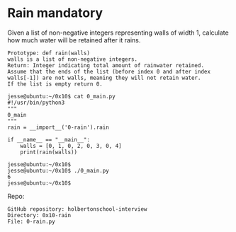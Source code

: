 # Rain mandatory

Given a list of non-negative integers representing walls of width 1, calculate how much water will be retained after it rains.

    Prototype: def rain(walls)
    walls is a list of non-negative integers.
    Return: Integer indicating total amount of rainwater retained.
    Assume that the ends of the list (before index 0 and after index walls[-1]) are not walls, meaning they will not retain water.
    If the list is empty return 0.

``` io
jesse@ubuntu:~/0x10$ cat 0_main.py
#!/usr/bin/python3
"""
0_main
"""
rain = __import__('0-rain').rain

if __name__ == "__main__":
    walls = [0, 1, 0, 2, 0, 3, 0, 4]
    print(rain(walls))

jesse@ubuntu:~/0x10$
jesse@ubuntu:~/0x10$ ./0_main.py
6
jesse@ubuntu:~/0x10$
```

Repo:

    GitHub repository: holbertonschool-interview
    Directory: 0x10-rain
    File: 0-rain.py
